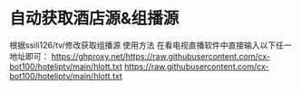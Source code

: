# 自动获取酒店源&组播源 #
根据ssili126/tv/修改获取组播源
使用方法
在看电视直播软件中直接输入以下任一地址即可：
https://ghproxy.net/https://raw.githubusercontent.com/cx-bot100/hoteliptv/main/hlott.txt
https://raw.githubusercontent.com/cx-bot100/hoteliptv/main/hlott.txt
